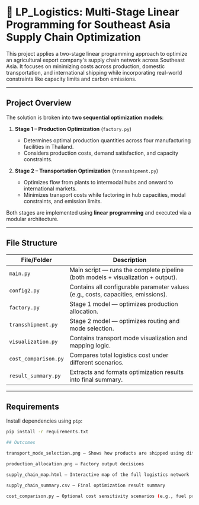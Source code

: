 # 🚢 LP_Logistics: Multi-Stage Linear Programming for Southeast Asia Supply Chain Optimization

This project applies a two-stage linear programming approach to optimize an agricultural export company's supply chain network across Southeast Asia. It focuses on minimizing costs across production, domestic transportation, and international shipping while incorporating real-world constraints like capacity limits and carbon emissions.

---

## Project Overview

The solution is broken into **two sequential optimization models**:

1. **Stage 1 – Production Optimization** (`factory.py`)  
   - Determines optimal production quantities across four manufacturing facilities in Thailand.
   - Considers production costs, demand satisfaction, and capacity constraints.

2. **Stage 2 – Transportation Optimization** (`transshipment.py`)  
   - Optimizes flow from plants to intermodal hubs and onward to international markets.
   - Minimizes transport costs while factoring in hub capacities, modal constraints, and emission limits.

Both stages are implemented using **linear programming** and executed via a modular architecture.

---

## File Structure

| File/Folder                 | Description |
|----------------------------|-------------|
| `main.py`                  | Main script — runs the complete pipeline (both models + visualization + output). |
| `config2.py`               | Contains all configurable parameter values (e.g., costs, capacities, emissions). |
| `factory.py`               | Stage 1 model — optimizes production allocation. |
| `transshipment.py`         | Stage 2 model — optimizes routing and mode selection. |
| `visualization.py`         | Contains transport mode visualization and mapping logic. |
| `cost_comparison.py`       | Compares total logistics cost under different scenarios. |
| `result_summary.py`        | Extracts and formats optimization results into final summary. |


---

## Requirements

Install dependencies using `pip`:

```bash
pip install -r requirements.txt

## Outcomes

transport_mode_selection.png — Shows how products are shipped using different transport modes

production_allocation.png — Factory output decisions

supply_chain_map.html — Interactive map of the full logistics network

supply_chain_summary.csv — Final optimization result summary

cost_comparison.py — Optional cost sensitivity scenarios (e.g., fuel price shock)